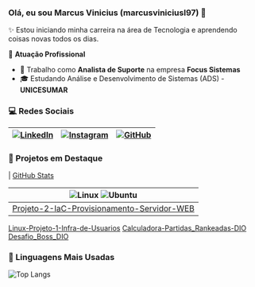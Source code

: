 ### Olá, eu sou Marcus Vinicius (marcusviniciusl97) 👋

✨ Estou iniciando minha carreira na área de Tecnologia e aprendendo coisas novas todos os dias.

🏢 **Atuação Profissional**
- 🚀 Trabalho como **Analista de Suporte** na empresa **Focus Sistemas**
- 🎓 Estudando Análise e Desenvolvimento de Sistemas (ADS) - **UNICESUMAR**

### 💻 Redes Sociais 

|[![LinkedIn](https://img.shields.io/badge/LinkedIn-0077B5?style=for-the-badge&logo=linkedin&logoColor=white)](https://www.linkedin.com/in/marcus-vinicius-leite-612931232/) | [![Instagram](https://img.shields.io/badge/-Instagram-%23E4405F?style=for-the-badge&logo=instagram&logoColor=white)](https://www.instagram.com/marcus.viniciusl/profilecard/?igsh=ZWQ2Zmhkb25ibjVv) | [![GitHub](https://img.shields.io/badge/GitHub-100000?style=for-the-badge&logo=github&logoColor=white)](https://github.com/SEUUSERNAME) |
|------|------|------|

### 📌 Projetos em Destaque
| [GitHub Stats](https://github-readme-stats.vercel.app/api?username=marcusviniciusl97&theme=transparent&bg_color=000&border_color=30A3DC&show_icons=true&icon_color=30A3DC&title_color=E94D5F&text_color=FFF)

|![Linux](https://img.shields.io/badge/Linux-000?style=for-the-badge&logo=linux&logoColor=FCC624) ![Ubuntu](https://img.shields.io/badge/Ubuntu-35495E?style=for-the-badge&logo=ubuntu&logoColor=2CA5E0)
|------------|
|[Projeto-2-IaC-Provisionamento-Servidor-WEB](https://github.com/marcusviniciusl97/Projeto-2-IaC-Provisionamento-Servidor-WEB.git)
[Linux-Projeto-1-Infra-de-Usuarios](https://github.com/marcusviniciusl97/Linux-Projeto-1-Infra-de-Usuarios.git)
[Calculadora-Partidas_Rankeadas-DIO](https://github.com/marcusviniciusl97/Calculadora-Partidas_Rankeadas-DIO)
[Desafio_Boss_DIO](https://github.com/marcusviniciusl97/Desafio_Boss_DIO)


### 🚀 Linguagens Mais Usadas

![Top Langs](https://github-readme-stats.vercel.app/api/top-langs/?username=marcusviniciusl97&layout=compact)
